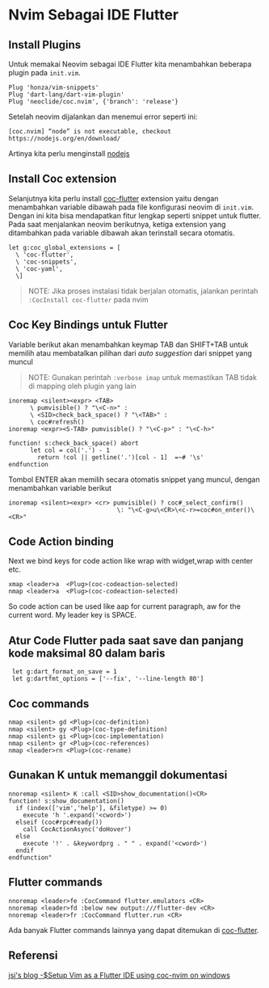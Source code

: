 # Nvim Sebagai IDE Flutter


## Install Plugins

Untuk memakai Neovim sebagai IDE Flutter kita menambahkan beberapa plugin pada `init.vim`.	
```
Plug 'honza/vim-snippets'
Plug 'dart-lang/dart-vim-plugin'
Plug 'neoclide/coc.nvim', {'branch': 'release'}
```
Setelah neovim dijalankan dan menemui error seperti ini:
```
[coc.nvim] “node” is not executable, checkout https://nodejs.org/en/download/
```

Artinya kita perlu menginstall [nodejs](https://larrymarzanjr.github.io/2022-02-12-how-to-install-nodejs-npm-in-linux-debian/)

## Install Coc extension

Selanjutnya kita perlu install [coc-flutter](https://github.com/iamcco/coc-flutter)
extension yaitu dengan menambahkan variable dibawah pada file konfigurasi neovim di
`init.vim`. Dengan ini kita bisa mendapatkan fitur lengkap seperti snippet untuk flutter.
Pada saat menjalankan neovim berikutnya, ketiga extension yang ditambahkan pada variable
dibawah akan terinstall secara otomatis.
```
let g:coc_global_extensions = [
  \ 'coc-flutter',
  \ 'coc-snippets',
  \ 'coc-yaml',
  \]
```
> NOTE: Jika proses instalasi tidak berjalan otomatis, jalankan perintah `:CocInstall
> coc-flutter` pada nvim

## Coc Key Bindings untuk Flutter

Variable berikut akan menambahkan keymap TAB dan SHIFT+TAB untuk memilih atau membatalkan
pilihan dari _auto suggestion_ dari snippet yang muncul
> NOTE: Gunakan perintah `:verbose imap` untuk memastikan TAB tidak di mapping oleh plugin yang lain
```
inoremap <silent><expr> <TAB>
      \ pumvisible() ? "\<C-n>" :
      \ <SID>check_back_space() ? "\<TAB>" :
      \ coc#refresh()
inoremap <expr><S-TAB> pumvisible() ? "\<C-p>" : "\<C-h>"

function! s:check_back_space() abort
  	  let col = col('.') - 1
  	    return !col || getline('.')[col - 1]  =~# '\s'
endfunction
```
Tombol ENTER akan memilih secara otomatis snippet yang muncul, dengan menambahkan variable
berikut
```
inoremap <silent><expr> <cr> pumvisible() ? coc#_select_confirm()
                              \: "\<C-g>u\<CR>\<c-r>=coc#on_enter()\<CR>"
```

## Code Action binding

Next we bind keys for code action like wrap with widget,wrap with center etc.

```
xmap <leader>a  <Plug>(coc-codeaction-selected)
nmap <leader>a  <Plug>(coc-codeaction-selected)
```
So code action can be used like <leader>aap for current paragraph, <leader>aw for the current word. My leader key is SPACE.

## Atur Code Flutter pada saat save dan panjang kode maksimal 80 dalam baris
```
 let g:dart_format_on_save = 1
 let g:dartfmt_options = ['--fix', '--line-length 80']
```

## Coc commands

```
nmap <silent> gd <Plug>(coc-definition)
nmap <silent> gy <Plug>(coc-type-definition)
nmap <silent> gi <Plug>(coc-implementation)
nmap <silent> gr <Plug>(coc-references)
nmap <leader>rn <Plug>(coc-rename)
```
## Gunakan K untuk memanggil dokumentasi 

```
nnoremap <silent> K :call <SID>show_documentation()<CR>
function! s:show_documentation()
  if (index(['vim','help'], &filetype) >= 0)
    execute 'h '.expand('<cword>')
  elseif (coc#rpc#ready())
    call CocActionAsync('doHover')
  else
    execute '!' . &keywordprg . " " . expand('<cword>')
  endif
endfunction"
```

## Flutter commands
```
nnoremap <leader>fe :CocCommand flutter.emulators <CR>
nnoremap <leader>fd :below new output:///flutter-dev <CR>
nnoremap <leader>fr :CocCommand flutter.run <CR> 
```

Ada banyak Flutter commands lainnya yang dapat ditemukan di [coc-flutter](https://github.com/iamcco/coc-flutter).

## Referensi
[jsj's blog -$Setup Vim as a Flutter IDE using coc-nvim on windows](https://jithusjacob.github.io/post/vim_flutter_ide/)

